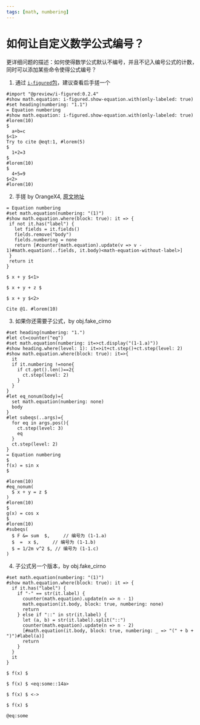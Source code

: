 ```yaml
---
tags: [math, numbering]
---
```

# 如何让自定义数学公式编号？

更详细问题的描述：如何使得数学公式默认不编号，并且不记入编号公式的计数，同时可以添加某些命令使得公式编号？

1. 通过 [`i-figured`包](https://typst.app/universe/package/i-figured)，建议查看后手搓一个

```typst
#import "@preview/i-figured:0.2.4"
#show math.equation: i-figured.show-equation.with(only-labeled: true)
#set heading(numbering: "1.1")
= Equation numbering
#show math.equation: i-figured.show-equation.with(only-labeled: true)
#lorem(10)
$
  a+b=c
$<1>
Try to cite @eqt:1, #lorem(5)
$
  1+2=3
$
#lorem(10)
$
  4+5=9
$<2>
#lorem(10)
```

2. 手搓 by OrangeX4, [原文地址](https://forum.typst.app/t/how-to-conditionally-enable-equation-numbering-for-labeled-equations/977/13)

```typst
= Equation numbering
#set math.equation(numbering: "(1)")
#show math.equation.where(block: true): it => {
 if not it.has("label") {
   let fields = it.fields()
   fields.remove("body")
   fields.numbering = none
   return [#counter(math.equation).update(v => v - 1)#math.equation(..fields, it.body)<math-equation-without-label>]
 }
 return it
}

$ x + y $<1>

$ x + y + z $

$ x + y $<2>

Cite @1. #lorem(10)
```

3. 如果你还需要子公式，by obj.fake_cirno

```typst
#set heading(numbering: "1.")
#let ct=counter("eq")
#set math.equation(numbering: it=>ct.display("(1-1.a)"))
#show heading.where(level: 1): it=>it+ct.step()+ct.step(level: 2)
#show math.equation.where(block: true): it=>{
  it
  if it.numbering !=none{
    if ct.get().len()==2{
      ct.step(level: 2)
    }
  }
}
#let eq_nonum(body)={
  set math.equation(numbering: none)
  body
}
#let subeqs(..args)={
  for eq in args.pos(){
    ct.step(level: 3)
    eq
  }
  ct.step(level: 2)
}
= Equation numbering
$
f(x) = sin x
$

#lorem(10)
#eq_nonum(
  $ x + y = z $
)
#lorem(10)
$
g(x) = cos x
$
#lorem(10)
#subeqs(
  $ F &= sum  $,     // 编号为 (1-1.a)
  $  =  x $,     // 编号为 (1-1.b)
  $ = 1/2m v^2 $, // 编号为 (1-1.c)
)

```

4. 子公式另一个版本，by obj.fake_cirno

```typst
#set math.equation(numbering: "(1)")
#show math.equation.where(block: true): it => {
  if it.has("label") {
    if "-" == str(it.label) {
      counter(math.equation).update(n => n - 1)
      math.equation(it.body, block: true, numbering: none)
      return
    } else if "::" in str(it.label) {
      let (a, b) = str(it.label).split("::")
      counter(math.equation).update(n => n - 2)
      [#math.equation(it.body, block: true, numbering: _ => "(" + b + ")")#label(a)]
      return
    }
  }
  it
}

$ f(x) $

$ f(x) $ <eq:some::14a>

$ f(x) $ <->

$ f(x) $

@eq:some

```
